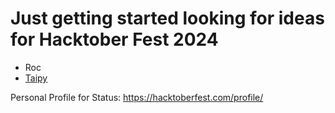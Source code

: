 # Just getting started looking for ideas for Hacktober Fest 2024 
* Roc
* [Taipy](https://taipy.io/blog/hacktoberfest-2024-contribute-win-swag-taipy) 

Personal Profile for Status:  https://hacktoberfest.com/profile/  